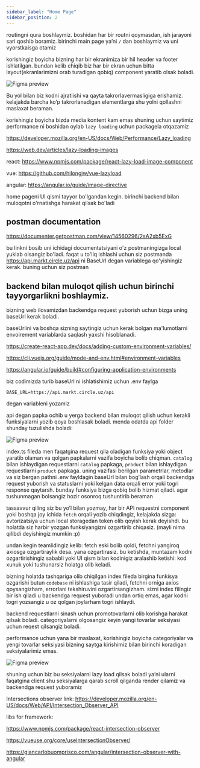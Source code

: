```yaml
---
sidebar_label: "Home Page"
sidebar_position: 2
---
```


routingni qura boshlaymiz. boshidan har bir routni qoymasdan, ish jarayoni sari qoshib boramiz. 
birinchi main page ya’ni  `/` dan boshlaymiz va uni vyorstkaisga otamiz

korishingiz boyicha bizning har bir ekranimiza bir hil header va footer ishlatilgan. bundan kelib chiqib biz har bir ekran uchun bitta layout(ekranlarimizni orab turadigan qobiq) component yaratib olsak boladi.

![Figma preview](./img/template_demo.png)

Bu yol bilan biz kodni ajratlishi va qayta takrorlavermasligiga erishamiz. kelajakda barcha ko’p takrorlanadigan elementlarga shu yolni qollashni maslaxat beraman.
 
korishingiz boyicha bizda media kontent kam emas shuning uchun saytimiz performance ni boshidan oylab `lazy loading` uchun packagela otqazamiz 

https://developer.mozilla.org/en-US/docs/Web/Performance/Lazy_loading

https://web.dev/articles/lazy-loading-images

react: https://www.npmjs.com/package/react-lazy-load-image-component

vue: https://github.com/hilongjw/vue-lazyload

angular: https://angular.io/guide/image-directive

home pageni UI qismi tayyor bo'lgandan kegin. birinchi backend bilan muloqotni o'rnatishga harakat qilsak bo'ladi


## postman documentation


https://documenter.getpostman.com/view/14560296/2sA2xb5ExG

bu linkni bosib uni ichidagi documentatsiyani o'z postmaningizga local yuklab olsangiz bo'ladi.
faqat u to'liq ishlashi uchun siz postmanda https://api.markt.circle.uz/api
ni BaseUrl degan variablega qo'yishingiz kerak.
buning uchun siz postman

## backend bilan muloqot qilish uchun birinchi tayyorgarlikni boshlaymiz.

bizning web ilovamizdan backendga request yuborish uchun bizga uning baseUrl kerak boladi.

baseUrlini va boshqa sizning saytingiz uchun kerak bolgan ma'lumotlarni envoirement variablarda saqlash yaxshi hisoblanadi.

https://create-react-app.dev/docs/adding-custom-environment-variables/

https://cli.vuejs.org/guide/mode-and-env.html#environment-variables

https://angular.io/guide/build#configuring-application-environments 

biz codimizda turib baseUrl ni ishlatishimiz uchun .env faylga

`BASE_URL=https://api.markt.circle.uz/api` 

degan variableni yozamiz


api degan papka ochib u yerga backend bilan muloqot qilish uchun kerakli funksiyalarni yozib qoya boshlasak boladi. 
menda odatda api folder shunday tuzulishda boladi:

![Figma preview](./img/api_files_demo.png)

index.ts fileda men faqatgina request qila oladigan funksiya yoki object yaratib olaman va qolgan papkalarni vazifa boyicha bolib chiqman. `catalog` bilan ishlaydigan requestlarni `catalog` papkaga, `product` bilan ishlaydigan requestlarni `product` papkaga. uning vazifasi berilgan parametrlar, metodlar va  siz bergan pathni .env fayldagin baseUrl bilan bog’lash orqali
backendga request yuborish va statuslarni yoki kelgan data orqali error yoki togri response qaytarsh.
bunday funksiya bizga qobiq bolib hizmat qiladi. agar tushunmagan bolsangiz hozir osonroq tushuntirib beraman

tassavvur qiling siz bu yo’l bilan yozmay, har bir  API requestni component yoki boshqa joy ichida `fetch` orqali yozib chiqdingiz,
kelajakda sizga: avtorizatsiya uchun  local storagedan token olib qoyish kerak deyishdi. 
bu holatda siz harbir yozgan funksiyangizni ozgartirib chiqasiz.  (mayli nima qilibdi deyishingiz mumkin :p)

undan kegin teamlidingiz kelib: fetch eski bolib qoldi, fetchni yangiroq axiosga ozgartiraylik desa. yana ozgartirasiz. bu ketishda, muntazam kodni ozgartirishingiz sababli yoki UI qism bilan kodinigiz aralashib ketishi: kod xunuk yoki tushunarsiz holatga olib keladi. 

bizning holatda tashqariga olib chiqilgan index fileda birgina funkisya ozgarishi butun `codebase` ni ishlashiga tasir qiladi, fetchni orniga axios qoysangizham, errorlani tekshiruvini ozgartirsangizham. sizni index filingiz bir ish qiladi u backendga request yuboradi undan ortiq emas, agar kodni togri yozsangiz u oz qolgan joylarham togri ishlaydi.


backend requestlarni sinash uchun promotovarlarni olib korishga harakat qilsak boladi.
categoriyalarni olgosangiz keyin yangi tovarlar seksiyasi uchun reqest qilsangiz boladi. 

performance uchun yana bir maslaxat, korishingiz boyicha categoriyalar va yengi tovarlar seksiyasi bizning saytga kirishimiz bilan  birinchi koradigan seksiyalarimiz emas. 

![Figma preview](./img/home_lazy_sections_demo.png)

shuning uchun biz bu seksiyalarni lazy load qilsak boladi ya’ni ularni faqatgina client shu seksiyalarga qarab scroll qilganda render qilamiz va backendga request yuboramiz

Intersections observer link:
https://developer.mozilla.org/en-US/docs/Web/API/Intersection_Observer_API

libs for framework:

https://www.npmjs.com/package/react-intersection-observer

https://vueuse.org/core/useIntersectionObserver/

https://giancarlobuomprisco.com/angular/intersection-observer-with-angular